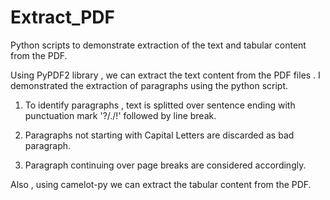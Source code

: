 # Extract_PDF
Python scripts to demonstrate extraction of the text and tabular content from the PDF.

Using PyPDF2 library , we can extract the text content from the PDF files . I demonstrated the extraction of paragraphs using the python script.

1. To identify paragraphs , text is splitted over sentence ending  with punctuation mark '?/./!' followed by line break.

2. Paragraphs not starting with Capital Letters are discarded as bad paragraph.

3. Paragraph continuing over page breaks are considered accordingly.


Also , using camelot-py  we can extract the tabular content from the PDF.

